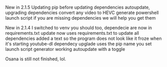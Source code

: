 New in 2.1.5
Updating pip before updating dependencies
autoupdate, upgrading dependencies
convert any video to HEVC
generate powershell launch script
if you are missing dependencies we will help you get them

New in 2.1.4
I switched to venv you should too,
dependecie are now in requirements.txt
update now uses requirements.txt to update all dependencies
added a text so the program does not look like it froze when it's starting youtube-dl
dependecy upglade uses the pip name you set
launch script generator
working autoupdate with a toggle

Osana is still not finished, lol.
